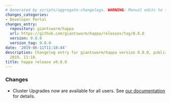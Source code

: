 ```yaml
---
# Generated by scripts/aggregate-changelogs. WARNING: Manual edits to this files will be overwritten.
changes_categories:
- Developer Portal
changes_entry:
  repository: giantswarm/happa
  url: https://github.com/giantswarm/happa/releases/tag/0.8.0
  version: 0.8.0
  version_tag: 0.8.0
date: '2019-06-11T11:18:44'
description: Changelog entry for giantswarm/happa version 0.8.0, published on 11 June
  2019, 11:18.
title: happa release v0.8.0
---
```


### Changes

- Cluster Upgrades now are available for all users. See [our documentation](https://docs.giantswarm.io/reference/cluster-upgrades/) for details.
